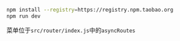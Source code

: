 ```bash
npm install --registry=https://registry.npm.taobao.org
npm run dev
```

菜单位于`src/router/index.js`中的`asyncRoutes`